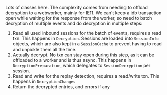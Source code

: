 Lots of classes here. The complexity comes from needing to offload decryption to a webworker, mainly for IE11. We can't keep a idb transaction open while waiting for the response from the worker, so need to batch decryption of multiple events and do decryption in multiple steps:

 1. Read all used inbound sessions for the batch of events, requires a read txn. This happens in `Decryption`. Sessions are loaded into `SessionInfo` objects, which are also kept in a `SessionCache` to prevent having to read and unpickle them all the time.
 2. Actually decrypt. No txn can stay open during this step, as it can be offloaded to a worker and is thus async. This happens in `DecryptionPreparation`, which delegates to `SessionDecryption` per session.
 3. Read and write for the replay detection, requires a read/write txn. This happens in `DecryptionChanges`
 4. Return the decrypted entries, and errors if any
